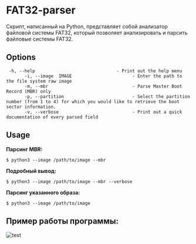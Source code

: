 # FAT32-parser
Cкрипт, написанный на Python, представляет собой анализатор файловой системы FAT32, который позволяет анализировать и парсить файловые системы FAT32.
## Options
```
 -h, --help                               - Print out the help menu
       -i, --image  IMAGE                       - Enter the path to the file system raw image
       -m, --mbr                                - Parse Master Boot Record (MBR) only
       -p, --partition                          - Select the partition number (from 1 to 4) for which you would like to retrieve the boot sector information.
       -v, --verbose                            - Print out a quick documentation of every parsed field
```
## Usage

**Парсинг MBR:**
```
$ python3 --image /path/to/image --mbr
```

**Подробный вывод:**
```
$ python3 --image /path/to/image --mbr --verbose
```

**Парсинг указанного образа:**
```
$ python3 --image /path/to/image
```

## Пример работы программы:

![test](https://github.com/exc3pti0on/FAT32-parser/assets/162144988/533be0e3-280e-47a9-a7c7-74ed6d8fd966)
